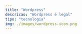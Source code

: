 ```yaml
---
title: "Wordpress"
descricao: "Wordpress é legal"
tipo: "tecnologia"
img: ./images/wordpress-icon.png
---
```

